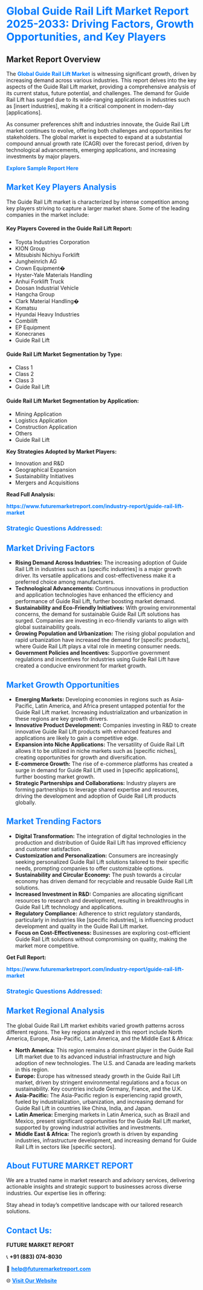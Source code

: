 <h1 style="color: #007BFF;">Global Guide Rail Lift Market Report 2025-2033: Driving Factors, Growth Opportunities, and Key Players</h1>

<section id="overview">
<h2>Market Report Overview</h2>
<p>The <a href="https://www.futuremarketreport.com/industry-report/guide-rail-lift-market" style="color: #007BFF; text-decoration: none;"><strong>Global Guide Rail Lift Market</strong></a> is witnessing significant growth, driven by increasing demand across various industries. This report delves into the key aspects of the Guide Rail Lift market, providing a comprehensive analysis of its current status, future potential, and challenges. The demand for Guide Rail Lift has surged due to its wide-ranging applications in industries such as [insert industries], making it a critical component in modern-day [applications].</p>
<p>As consumer preferences shift and industries innovate, the Guide Rail Lift market continues to evolve, offering both challenges and opportunities for stakeholders. The global market is expected to expand at a substantial compound annual growth rate (CAGR) over the forecast period, driven by technological advancements, emerging applications, and increasing investments by major players.</p>
</section>

<section id="overview">
<p><a href="https://www.futuremarketreport.com/request-sample/reportId=100829" style="color: #007BFF; text-decoration: none;"><strong>Explore Sample Report Here</strong></a></p>
</section>

<section id="key-players">
<h2 style="color: #007BFF;">Market Key Players Analysis</h2>
<p>The Guide Rail Lift market is characterized by intense competition among key players striving to capture a larger market share. Some of the leading companies in the market include:</p>
<h4>Key Players Covered in the Guide Rail Lift Report:</h4>
<ul><li>Toyota Industries Corporation</li><li>KION Group</li><li>Mitsubishi Nichiyu Forklift</li><li>Jungheinrich AG</li><li>Crown Equipment�</li><li>Hyster-Yale Materials Handling</li><li>Anhui Forklift Truck</li><li>Doosan Industrial Vehicle</li><li>Hangcha Group</li><li>Clark Material Handling�</li><li>Komatsu</li><li>Hyundai Heavy Industries</li><li>Combilift</li><li>EP Equipment</li><li>Konecranes</li><li>Guide Rail Lift</li></ul>
<h4>Guide Rail Lift Market Segmentation by Type:</h4>
<ul><li>Class 1</li><li>Class 2</li><li>Class 3</li><li>Guide Rail Lift</li></ul>

<h4>Guide Rail Lift Market Segmentation by Application:</h4>
<ul><li>Mining Application</li><li>Logistics Application</li><li>Construction Application</li><li>Others</li><li>Guide Rail Lift</li></ul>
<p><strong>Key Strategies Adopted by Market Players:</strong></p>
<ul>
<li>Innovation and R&D</li>
<li>Geographical Expansion</li>
<li>Sustainability Initiatives</li>
<li>Mergers and Acquisitions</li>
</ul>
</section>

<section>
<p><strong>Read Full Analysis: </strong></p><a href="https://www.futuremarketreport.com/industry-report/guide-rail-lift-market" style="color: #007BFF; text-decoration: none;"><strong>https://www.futuremarketreport.com/industry-report/guide-rail-lift-market</strong></a>
<h3 style="color: #007BFF;">Strategic Questions Addressed:</h3>
</section>

<section id="driving-factors">
<h2 style="color: #007BFF;">Market Driving Factors</h2>
<ul>
<li><strong>Rising Demand Across Industries:</strong> The increasing adoption of Guide Rail Lift in industries such as [specific industries] is a major growth driver. Its versatile applications and cost-effectiveness make it a preferred choice among manufacturers.</li>
<li><strong>Technological Advancements:</strong> Continuous innovations in production and application technologies have enhanced the efficiency and performance of Guide Rail Lift, further boosting market demand.</li>
<li><strong>Sustainability and Eco-Friendly Initiatives:</strong> With growing environmental concerns, the demand for sustainable Guide Rail Lift solutions has surged. Companies are investing in eco-friendly variants to align with global sustainability goals.</li>
<li><strong>Growing Population and Urbanization:</strong> The rising global population and rapid urbanization have increased the demand for [specific products], where Guide Rail Lift plays a vital role in meeting consumer needs.</li>
<li><strong>Government Policies and Incentives:</strong> Supportive government regulations and incentives for industries using Guide Rail Lift have created a conducive environment for market growth.</li>
</ul>
</section>

<section id="growth-opportunities">
<h2 style="color: #007BFF;">Market Growth Opportunities</h2>
<ul>
<li><strong>Emerging Markets:</strong> Developing economies in regions such as Asia-Pacific, Latin America, and Africa present untapped potential for the Guide Rail Lift market. Increasing industrialization and urbanization in these regions are key growth drivers.</li>
<li><strong>Innovative Product Development:</strong> Companies investing in R&D to create innovative Guide Rail Lift products with enhanced features and applications are likely to gain a competitive edge.</li>
<li><strong>Expansion into Niche Applications:</strong> The versatility of Guide Rail Lift allows it to be utilized in niche markets such as [specific niches], creating opportunities for growth and diversification.</li>
<li><strong>E-commerce Growth:</strong> The rise of e-commerce platforms has created a surge in demand for Guide Rail Lift used in [specific applications], further boosting market growth.</li>
<li><strong>Strategic Partnerships and Collaborations:</strong> Industry players are forming partnerships to leverage shared expertise and resources, driving the development and adoption of Guide Rail Lift products globally.</li>
</ul>
</section>

<section id="trending-factors">
<h2 style="color: #007BFF;">Market Trending Factors</h2>
<ul>
<li><strong>Digital Transformation:</strong> The integration of digital technologies in the production and distribution of Guide Rail Lift has improved efficiency and customer satisfaction.</li>
<li><strong>Customization and Personalization:</strong> Consumers are increasingly seeking personalized Guide Rail Lift solutions tailored to their specific needs, prompting companies to offer customizable options.</li>
<li><strong>Sustainability and Circular Economy:</strong> The push towards a circular economy has driven demand for recyclable and reusable Guide Rail Lift solutions.</li>
<li><strong>Increased Investment in R&D:</strong> Companies are allocating significant resources to research and development, resulting in breakthroughs in Guide Rail Lift technology and applications.</li>
<li><strong>Regulatory Compliance:</strong> Adherence to strict regulatory standards, particularly in industries like [specific industries], is influencing product development and quality in the Guide Rail Lift market.</li>
<li><strong>Focus on Cost-Effectiveness:</strong> Businesses are exploring cost-efficient Guide Rail Lift solutions without compromising on quality, making the market more competitive.</li>
</ul>
</section>

<section>
<p><strong>Get Full Report: </strong></p><a href="https://www.futuremarketreport.com/industry-report/guide-rail-lift-market" style="color: #007BFF; text-decoration: none;"><strong>https://www.futuremarketreport.com/industry-report/guide-rail-lift-market</strong></a>
<h3 style="color: #007BFF;">Strategic Questions Addressed:</h3>
</section>


<section id="regional-analysis">
<h2 style="color: #007BFF;">Market Regional Analysis</h2>
<p>The global Guide Rail Lift market exhibits varied growth patterns across different regions. The key regions analyzed in this report include North America, Europe, Asia-Pacific, Latin America, and the Middle East & Africa:</p>
<ul>
<li><strong>North America:</strong> This region remains a dominant player in the Guide Rail Lift market due to its advanced industrial infrastructure and high adoption of new technologies. The U.S. and Canada are leading markets in this region.</li>
<li><strong>Europe:</strong> Europe has witnessed steady growth in the Guide Rail Lift market, driven by stringent environmental regulations and a focus on sustainability. Key countries include Germany, France, and the U.K.</li>
<li><strong>Asia-Pacific:</strong> The Asia-Pacific region is experiencing rapid growth, fueled by industrialization, urbanization, and increasing demand for Guide Rail Lift in countries like China, India, and Japan.</li>
<li><strong>Latin America:</strong> Emerging markets in Latin America, such as Brazil and Mexico, present significant opportunities for the Guide Rail Lift market, supported by growing industrial activities and investments.</li>
<li><strong>Middle East & Africa:</strong> The region’s growth is driven by expanding industries, infrastructure development, and increasing demand for Guide Rail Lift in sectors like [specific sectors].</li>
</ul>
</section>

<footer>
<h2 style="color: #007BFF;">About FUTURE MARKET REPORT</h2>
<p>We are a trusted name in market research and advisory services, delivering actionable insights and strategic support to businesses across diverse industries. Our expertise lies in offering:</p>

<p>Stay ahead in today’s competitive landscape with our tailored research solutions.</p>

<h2 style="color: #007BFF;">Contact Us:</h2>
<p><strong>FUTURE MARKET REPORT</strong></p>
<p>📞 <strong>+91 (883) 074-8030</strong></p>
<p>📧 <strong><a href="mailto:help@futuremarketreport.com" style="color: #007BFF;">help@futuremarketreport.com</a></strong></p>
<p>🌐 <strong><a href="https://www.futuremarketreport.com/" style="color: #007BFF;">Visit Our Website</a></strong></p>
</footer>